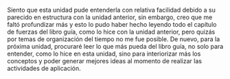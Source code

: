 Siento que esta unidad pude entenderla con relativa facilidad debido a su parecido en estructura con la unidad anterior, sin embargo, creo que me faltó profundizar más
y esto lo pudo haber hecho leyendo todo el capítulo de fuerzas del libro guía, como lo hice con la unidad anterior, pero quizás por temas de organización del tiempo
no me fue posible. De nuevo, para la próxima unidad, procuraré leer lo que más pueda del libro guía, no solo para entender, como lo hice en esta unidad, sino para
interiorizar más los conceptos y poder generar mejores ideas al momento de realizar las actividades de aplicación.
